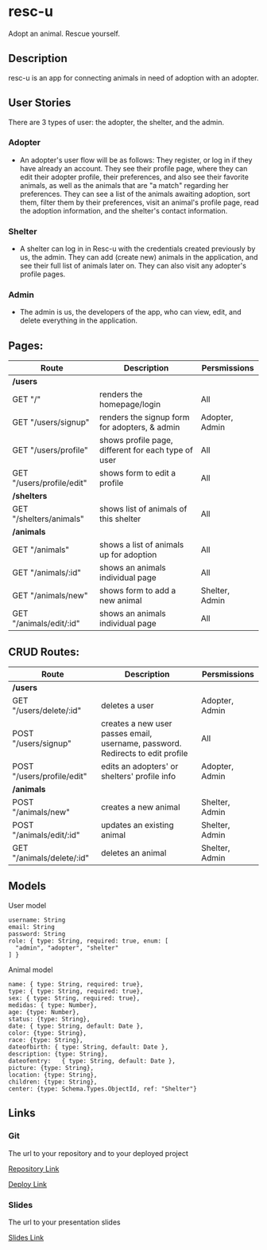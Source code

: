 # resc-u

Adopt an animal. Rescue yourself.

## Description

resc-u is an app for connecting animals in need of adoption with an adopter.

## User Stories

There are 3 types of user: the adopter, the shelter, and the admin.

### Adopter
- An adopter's user flow will be as follows: They register, or log in if they have already an account. They see their profile page, where they can edit their adopter profile, their preferences, and also see their favorite animals, as well as the animals that are "a match" regarding her preferences. They can see a list of the animals awaiting adoption, sort them, filter them by their preferences, visit an animal's profile page, read the adoption information, and the shelter's contact information. 

### Shelter
- A shelter can log in in Resc-u with the credentials created previously by us, the admin. They can add (create new) animals in the application, and see their full list of animals later on. They can also visit any adopter's profile pages. 

### Admin
- The admin is us, the developers of the app, who can view, edit, and delete everything in the application. 


<!--

 ## Backlog

List of other features outside of the MVPs scope

User profile:

- see my profile
- upload my profile picture
- see other users profile
- list of events created by the user
- list events the user is attending

 -->

## Pages:

| Route                     | Description                                         | Persmissions   |
| ------------------------- | --------------------------------------------------- | -------------- |
| **/users**                |                                                     |                |
| GET "/"                   | renders the homepage/login                          | All            |
| GET "/users/signup"       | renders the signup form for adopters, & admin       | Adopter, Admin |
| GET "/users/profile"      | shows profile page, different for each type of user | All            |
| GET "/users/profile/edit" | shows form to edit a profile                        | All            |
| **/shelters**             |                                                     |                |
| GET "/shelters/animals"   | shows list of animals of this shelter               | All            |
| **/animals**              |                                                     |                |
| GET "/animals"            | shows a list of animals up for adoption             | All            |
| GET "/animals/:id"        | shows an animals individual page                    | All            |
| GET "/animals/new"        | shows form to add a new animal                      | Shelter, Admin |
| GET "/animals/edit/:id"   | shows an animals individual page                    | All            |

## CRUD Routes:

| Route                      | Description                                                                    | Persmissions   |
| -------------------------- | ------------------------------------------------------------------------------ | -------------- |
| **/users**                 |                                                                                |                |
| GET "/users/delete/:id"    | deletes a user                                                                 | Adopter, Admin |
| POST "/users/signup"       | creates a new user passes email, username, password. Redirects to edit profile | All            |
| POST "/users/profile/edit" | edits an adopters' or shelters' profile info                                   | Adopter, Admin |
| **/animals**               |                                                                                |                |
| POST "/animals/new"        | creates a new animal                                                           | Shelter, Admin |
| POST "/animals/edit/:id"   | updates an existing animal                                                     | Shelter, Admin |
| GET "/animals/delete/:id"  | deletes an animal                                                              | Shelter, Admin |

## Models

User model

```
username: String
email: String
password: String
role: { type: String, required: true, enum: [
  "admin", "adopter", "shelter"
] }
```

Animal model

```
name: { type: String, required: true},
type: { type: String, required: true},
sex: { type: String, required: true},
medidas: { type: Number},
age: {type: Number},
status: {type: String},
date: { type: String, default: Date },
color: {type: String},
race: {type: String},
dateofbirth: { type: String, default: Date },
description: {type: String},
dateofentry:   { type: String, default: Date },
picture: {type: String},
location: {type: String},
children: {type: String},
center: {type: Schema.Types.ObjectId, ref: "Shelter"}
```

## Links

### Git

The url to your repository and to your deployed project

[Repository Link](http://github.com)

[Deploy Link](http://heroku.com)

### Slides

The url to your presentation slides

[Slides Link](http://slides.com)
